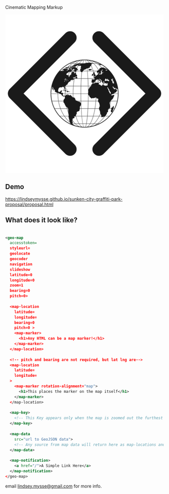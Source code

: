 Cinematic Mapping Markup


<a href="https://map.garden/demo.html"><img src="geo-map-logo.png"></a>

## Demo

https://lindseymysse.github.io/sunken-city-graffiti-park-proposal/proposal.html

## What does it look like? 

```XML

<geo-map
  accesstoken=
  styleurl=
  geolocate
  geocoder
  navigation
  slideshow
  latitude=0
  longitude=0
  zoom=1
  bearing=0
  pitch=0>
 
  <map-location
    latitude=
    longitude=
    bearing=0
    pitch=0 >
    <map-marker>
      <h1>Any HTML can be a map marker!</h1>
    </map-marker>
  </map-location>

  <!-- pitch and bearing are not required, but lat lng are-->
  <map-location
    latitude=
    longitude=
  >
    <map-marker rotation-alignment="map">
      <h1>This places the marker on the map itself</h1>
    </map-marker>
  </map-location>
  
  <map-key>
    <!-- This Key appears only when the map is zoomed out the furthest from the user --> 
  </map-key>

  <map-data
    src="url to GeoJSON data">
    <!-- Any source from map data will return here as map-locations and then will be placed on the map -->
  </map-data>
  
  <map-notification>
    <a href="/">A Simple Link Here</a>
  </map-notification>
</geo-map>

```

email lindsey.mysse@gmail.com for more info.
